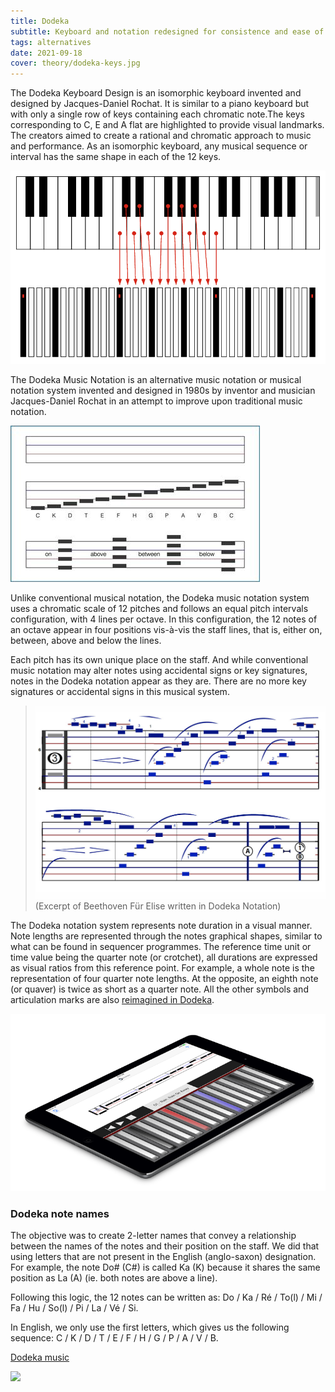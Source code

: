 ```yaml
---
title: Dodeka
subtitle: Keyboard and notation redesigned for consistence and ease of use
tags: alternatives
date: 2021-09-18
cover: theory/dodeka-keys.jpg
---
```


The Dodeka Keyboard Design is an isomorphic keyboard invented and designed by Jacques-Daniel Rochat. It is similar to a piano keyboard but with only a single row of keys containing each chromatic note.The keys corresponding to C, E and A flat are highlighted to provide visual landmarks. The creators aimed to create a rational and chromatic approach to music and performance. As an isomorphic keyboard, any musical sequence or interval has the same shape in each of the 12 keys. 

![](./DODEKA_Keyboard-comparison.png)

The Dodeka Music Notation is an alternative music notation or musical notation system invented and designed in 1980s by inventor and musician Jacques-Daniel Rochat in an attempt to improve upon traditional music notation. 

![](./Dodeka-music-notation-staff-pitch-web.jpg)

Unlike conventional musical notation, the Dodeka music notation system uses a chromatic scale of 12 pitches and follows an equal pitch intervals configuration, with 4 lines per octave. In this configuration, the 12 notes of an octave appear in four positions vis-à-vis the staff lines, that is, either on, between, above and below the lines.

Each pitch has its own unique place on the staff. And while conventional music notation may alter notes using accidental signs or key signatures, notes in the Dodeka notation appear as they are. There are no more key signatures or accidental signs in this musical system. 

>![](./dodeka-alternative-music-notation-moonlight-D.jpg)
>(Excerpt of Beethoven Für Elise written in Dodeka Notation)

The Dodeka notation system represents note duration in a visual manner. Note lengths are represented through the notes graphical shapes, similar to what can be found in sequencer programmes. The reference time unit or time value being the quarter note (or crotchet), all durations are expressed as visual ratios from this reference point. For example, a whole note is the representation of four quarter note lengths. At the opposite, an eighth note (or quaver) is twice as short as a quarter note. All the other symbols and articulation marks are also [reimagined in Dodeka](https://www.dodekamusic.com/learn/alternative-music-notation/dodeka-musical-symbols-list-meaning/).

[![](./dodeka-app.png)](https://apps.apple.com/us/app/dodeka-music/id1260932281?ls=1)

### Dodeka note names

The objective was to create 2-letter names that convey a relationship between the names of the notes and their position on the staff. We did that using letters that are not present in the English (anglo-saxon) designation. For example, the note Do# (C#) is called Ka (K) because it shares the same position as La (A) (ie. both notes are above a line).

Following this logic, the 12 notes can be written as:
Do / Ka / Ré / To(l) / Mi / Fa / Hu / So(l) / Pi / La / Vé / Si.

In English, we only use the first letters, which gives us the following sequence:
C / K / D / T / E / F / H / G / P / A / V / B.

[Dodeka music](https://www.dodekamusic.com)

![](/media/theory/dodeka-keys.jpg)